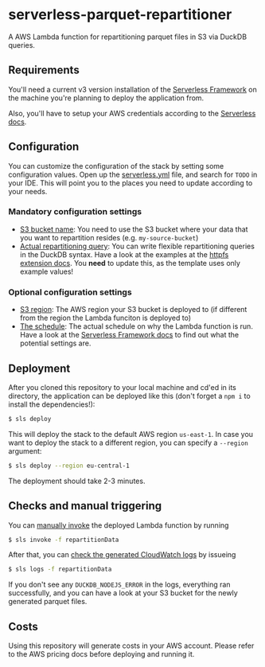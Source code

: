 # serverless-parquet-repartitioner
A AWS Lambda function for repartitioning parquet files in S3 via DuckDB queries.

## Requirements
You'll need a current v3 version installation of the [Serverless Framework](https://serverless.com) on the machine you're planning to deploy the application from.

Also, you'll have to setup your AWS credentials according to the [Serverless docs](https://www.serverless.com/framework/docs/providers/aws/guide/credentials/).

## Configuration
You can customize the configuration of the stack by setting some configuration values. Open up the [serverless.yml](serverless.yml) file, and search for `TODO` in your IDE. This will point you to the places you need to update according to your needs.

### Mandatory configuration settings

* [S3 bucket name](serverless.yml#L18): You need to use the S3 bucket where your data that you want to repartition resides (e.g. `my-source-bucket`)
* [Actual repartitioning query](serverless.yml#L70): You can write flexible repartitioning queries in the DuckDB syntax. Have a look at the examples at the [httpfs extension docs](https://duckdb.org/docs/extensions/httpfs). You **need** to update this, as the template uses only example values!

### Optional configuration settings

* [S3 region](serverless.yml#L72): The AWS region your S3 bucket is deployed to (if different from the region the Lambda funciton is deployed to)
* [The schedule](serverless.yml#L77): The actual schedule on why the Lambda function is run. Have a look at the [Serverless Framework docs](https://www.serverless.com/framework/docs/providers/aws/events/schedule) to find out what the potential settings are.

## Deployment
After you cloned this repository to your local machine and cd'ed in its directory, the application can be deployed like this (don't forget a `npm i` to install the dependencies!):

```bash
$ sls deploy
```

This will deploy the stack to the default AWS region `us-east-1`. In case you want to deploy the stack to a different region, you can specify a `--region` argument:

```bash
$ sls deploy --region eu-central-1
```

The deployment should take 2-3 minutes.

## Checks and manual triggering
You can [manually invoke](https://www.serverless.com/framework/docs/providers/aws/cli-reference/invoke) the deployed Lambda function by running

```bash
$ sls invoke -f repartitionData
```

After that, you can [check the generated CloudWatch logs](https://www.serverless.com/framework/docs/providers/aws/cli-reference/logs) by issueing

```bash
$ sls logs -f repartitionData
```

If you don't see any `DUCKDB_NODEJS_ERROR` in the logs, everything ran successfully, and you can have a look at your S3 bucket for the newly generated parquet files.

## Costs
Using this repository will generate costs in your AWS account. Please refer to the AWS pricing docs before deploying and running it.
